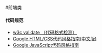 #前端类
#### 代码规范
* [w3c validate （代码格式检测）](http://validator.w3.org/#validate_by_upload)
* [Google HTML/CSS代码风格指南(中文版)](http://blog.csdn.net/chajn/article/details/7538688)
* [Google JavaScript代码风格指南](http://keleyi.com/ziliao/googlejavascriptstyle.htm)